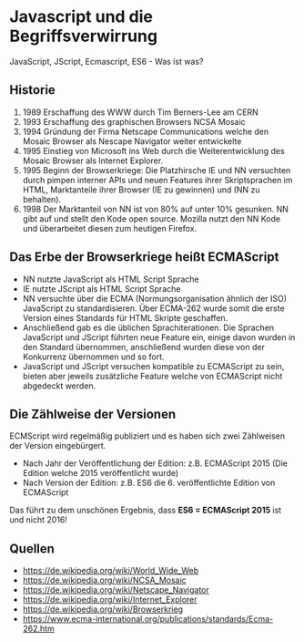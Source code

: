 # Javascript und die Begriffsverwirrung

JavaScript, JScript, Ecmascript, ES6 - Was ist was?

## Historie

1. 1989 Erschaffung des WWW durch Tim Berners-Lee am CERN
2. 1993 Erschaffung des graphischen Browsers NCSA Mosaic
3. 1994 Gründung der Firma Netscape Communications welche den Mosaic Browser als  Nescape Navigator weiter entwickelte
4. 1995 Einstieg von Microsoft ins Web durch die Weiterentwicklung des Mosaic Browser als Internet Explorer. 
5. 1995 Beginn der Browserkriege: Die Platzhirsche IE und NN versuchten durch pimpen interner APIs und neuen 
   Features ihrer Skriptsprachen im HTML, Marktanteile ihrer Browser (IE zu gewinnen) und (NN zu behalten).
6. 1998 Der Marktanteil von NN ist von 80% auf unter 10% gesunken. NN gibt auf und stellt den Kode open source. 
   Mozilla nutzt den NN Kode und überarbeitet diesen zum heutigen Firefox. 
   
## Das Erbe der Browserkriege heißt ECMAScript

* NN nutzte JavaScript als HTML Script Sprache
* IE nutzte JScript als HTML Script Sprache
* NN versuchte über die ECMA (Normungsorganisation ähnlich der ISO) JavaScript zu standardisieren.
  Über ECMA-262 wurde somit die erste Version eines Standards für HTML Skripte geschaffen. 
* Anschließend gab es die üblichen Sprachiterationen. Die Sprachen JavaScript und JScript führten neue Feature ein,
  einige davon wurden in den Standard übernommen, anschließend wurden diese von der Konkurrenz übernommen und so fort.
* JavaScript und JScript versuchen kompatible zu ECMAScript zu sein, bieten aber jeweils zusätzliche Feature 
  welche von ECMAScript nicht abgedeckt werden. 
  
## Die Zählweise der Versionen
ECMScript wird regelmäßig publiziert und es haben sich zwei Zählweisen der Version eingebürgert.

* Nach Jahr der Veröffentlichung der Edition: z.B. ECMAScript 2015 (Die Edition welche 2015 veröffentlicht wurde)
* Nach Version der Edition: z.B. ES6 die 6. veröffentlichte Edition von  ECMAScript

Das führt zu dem unschönen Ergebnis, dass **ES6 = ECMAScript 2015** ist und nicht 2016!


## Quellen

* https://de.wikipedia.org/wiki/World_Wide_Web
* https://de.wikipedia.org/wiki/NCSA_Mosaic
* https://de.wikipedia.org/wiki/Netscape_Navigator
* https://de.wikipedia.org/wiki/Internet_Explorer
* https://de.wikipedia.org/wiki/Browserkrieg
* https://www.ecma-international.org/publications/standards/Ecma-262.htm


 

